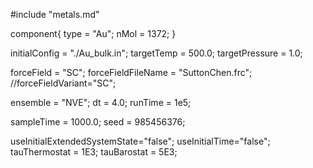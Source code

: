 #include "metals.md"


component{
  type = "Au";
  nMol = 1372;
}

initialConfig = "./Au_bulk.in";
targetTemp = 500.0;
targetPressure = 1.0;

forceField = "SC";
forceFieldFileName = "SuttonChen.frc";
//forceFieldVariant="SC";

ensemble = "NVE";
dt = 4.0;
runTime = 1e5;


sampleTime = 1000.0;
seed = 985456376;

useInitialExtendedSystemState="false";
useInitialTime="false";
tauThermostat = 1E3;
tauBarostat = 5E3;
